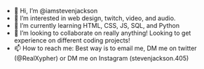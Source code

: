 - 👋 Hi, I’m @iamstevenjackson
- 👀 I’m interested in web design, twitch, video, and audio.
- 🌱 I’m currently learning HTML, CSS, JS, SQL, and Python
- 💞️ I’m looking to collaborate on really anything! Looking to get experience on different coding projects!
- 📫 How to reach me: Best way is to email me, DM me on twitter (@RealXypher) or DM me on Instagram (stevenjackson.405)

<!---
iamstevenjackson/iamstevenjackson is a ✨ special ✨ repository because its `README.md` (this file) appears on your GitHub profile.
You can click the Preview link to take a look at your changes.
--->
